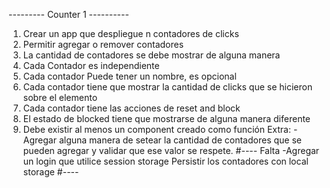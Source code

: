 --------- Counter 1 ----------
1. Crear un app que despliegue n contadores de clicks
2. Permitir agregar o remover contadores
3. La cantidad de contadores se debe mostrar de alguna manera
4. Cada Contador es independiente
5. Cada contador Puede tener un nombre, es opcional
6. Cada contador tiene que mostrar la cantidad de clicks que se hicieron sobre el elemento
7. Cada contador tiene las acciones de reset and block
8. El estado de blocked tiene que mostrarse de alguna manera diferente
9. Debe existir al menos un component creado como función
Extra: 
-Agregar alguna manera de setear la cantidad de contadores que se pueden agregar y validar que ese valor se respete.
#---- Falta
-Agregar un login que utilice session storage
Persistir los contadores con local storage
#----

